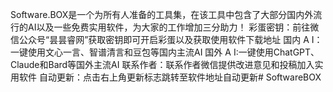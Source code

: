 Software.BOX是一个为所有人准备的工具集，在该工具中包含了大部分国内外流行的AI以及一些免费实用软件，为大家的工作增加三分助力！
彩蛋密钥：前往微信公众号“昙昙睿网”获取密钥即可开启彩蛋以及获取使用软件下载地址
国内 A I：一键使用文心一言、智谱清言和豆包等国内主流AI
国外 A I:一键使用ChatGPT、Claude和Bard等国外主流AI
联系作者：联系作者微信提供改进意见和投稿加入实用软件
自动更新：点击右上角更新标志跳转至软件地址自动更新# SoftwareBOX
